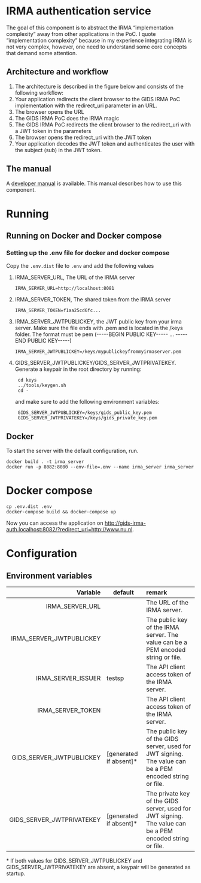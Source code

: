 # IRMA authentication service

The goal of this component is to abstract the IRMA “implementation complexity” away from other applications in the PoC.
I quote “implementation complexity”  because in my experience integrating IRMA is not very complex, however, one need 
to understand some core concepts that demand some attention.
 
## Architecture and workflow

1. The architecture is described in the figure below and consists of the following workflow:
1. Your application redirects the client browser to the GIDS IRMA PoC implementation with the redirect_uri parameter in an URL.
1. The browser opens the URL
1. The GIDS IRMA PoC does the IRMA magic
1. The GIDS IRMA PoC redirects the client browser to the redirect_uri with a JWT token in the parameters
1. The browser opens the redirect_uri with the JWT token
1. Your application decodes the JWT token and authenticates the user with the subject (sub) in the JWT token.

## The manual

A [developer manual](https://docs.google.com/document/d/1oYt41LxmhstPicUIj8QRqZG2zD7oDV2DvQq_omOYroY/edit?usp=sharing) is 
available. This manual describes how to use this component.

# Running

## Running on Docker and Docker compose

### Setting up the .env file for docker and docker compose

Copy the `.env.dist` file to `.env` and add the following values

1. IRMA_SERVER_URL, The URL of the IRMA server

       IRMA_SERVER_URL=http://localhost:8081

1. IRMA_SERVER_TOKEN, The shared token from the IRMA server

       IRMA_SERVER_TOKEN=f1aa25cd6fc...

1. IRMA_SERVER_JWTPUBLICKEY, the JWT public key from your irma server. Make sure the file ends with
.pem and is located in the /keys folder. The format must be pem (-----BEGIN PUBLIC KEY----- ... -----END PUBLIC KEY-----)

       IRMA_SERVER_JWTPUBLICKEY=/keys/mypublickeyfrommyirmaserver.pem

1. GIDS_SERVER_JWTPUBLICKEY/GIDS_SERVER_JWTPRIVATEKEY. Generate a keypair in the root directory by running:
        
        cd keys
        ../tools/keygen.sh
        cd -
        
   and make sure to add the following environment variables:
   
        GIDS_SERVER_JWTPUBLICKEY=/keys/gids_public_key.pem
        GIDS_SERVER_JWTPRIVATEKEY=/keys/gids_private_key.pem
        

## Docker
To start the server with the default configuration, run. 
```shell script
docker build . -t irma_server
docker run -p 8082:8080 --env-file=.env --name irma_server irma_server
```

# Docker compose
```shell script
cp .env.dist .env
docker-compose build && docker-compose up
```

Now you can access the application on http://gids-irma-auth.localhost:8082/?redirect_uri=http://www.nu.nl.

# Configuration

## Environment variables


| Variable | default | remark |
| ---: | --- | :--- |
| IRMA_SERVER_URL               |        | The URL of the IRMA server. |
| IRMA_SERVER_JWTPUBLICKEY      |        | The public key of the IRMA server. The value can be a PEM encoded string or file. |
| IRMA_SERVER_ISSUER            | testsp | The API client access token of the IRMA server.  |
| IRMA_SERVER_TOKEN             |        | The API client access token of the IRMA server.  |
| GIDS_SERVER_JWTPUBLICKEY      | \[generated if absent]* | The public key of the GIDS server, used for JWT signing. The value can be a PEM encoded string or file. |
| GIDS_SERVER_JWTPRIVATEKEY     | \[generated if absent]* | The private key of the GIDS server, used for JWT signing. The value can be a PEM encoded string or file. |
 
\* If both values for GIDS_SERVER_JWTPUBLICKEY and GIDS_SERVER_JWTPRIVATEKEY are absent, a keypair will be generated as startup.
